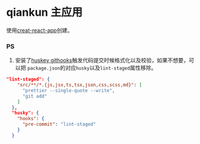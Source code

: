 <!-- @format -->

# qiankun 主应用

使用[creat-react-app](https://www.html.cn/create-react-app/docs/getting-started/)创建。

### PS

1. 安装了[huskey githooks](https://www.html.cn/create-react-app/docs/setting-up-your-editor/)触发代码提交时候格式化以及校验，如果不想要，可以把
   `package.json`的对应`husky`以及`lint-staged`属性移除。

```json
"lint-staged": {
    "src/**/*.{js,jsx,ts,tsx,json,css,scss,md}": [
      "prettier --single-quote --write",
      "git add"
    ]
  },
  "husky": {
    "hooks": {
      "pre-commit": "lint-staged"
    }
  }
```
